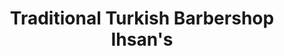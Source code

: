 ---
title: "Traditional Turkish Barbershop Ihsan's"
url: /crook/traditional-turkish-barbershop-ihsans/
shop: hairdresser
---